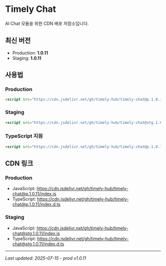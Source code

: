 # Timely Chat

AI Chat 모듈을 위한 CDN 배포 저장소입니다.

## 최신 버전
- Production: **1.0.11**
- Staging: **1.0.11**

## 사용법

### Production
```html
<script src="https://cdn.jsdelivr.net/gh/timely-hub/timely-chat@p.1.0.11/index.js"></script>
```

### Staging
```html
<script src="https://cdn.jsdelivr.net/gh/timely-hub/timely-chat@stg.1.0.11/index.js"></script>
```

### TypeScript 지원
```html
<script src="https://cdn.jsdelivr.net/gh/timely-hub/timely-chat@p.1.0.11/index.d.ts"></script>
```

## CDN 링크

### Production
- JavaScript: https://cdn.jsdelivr.net/gh/timely-hub/timely-chat@p.1.0.11/index.js
- TypeScript: https://cdn.jsdelivr.net/gh/timely-hub/timely-chat@p.1.0.11/index.d.ts

### Staging
- JavaScript: https://cdn.jsdelivr.net/gh/timely-hub/timely-chat@stg.1.0.11/index.js
- TypeScript: https://cdn.jsdelivr.net/gh/timely-hub/timely-chat@stg.1.0.11/index.d.ts

---
*Last updated: 2025-07-15 - prod v1.0.11*
